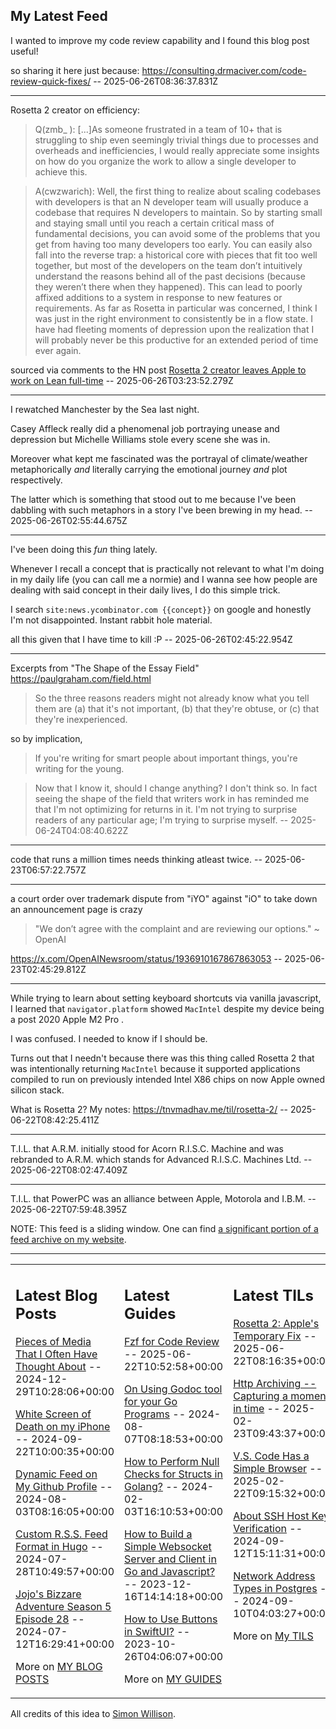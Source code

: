 ## My Latest Feed

<!-- feed starts -->
I wanted to improve my code review capability and I found this blog post useful!

so sharing it here just because:
https://consulting.drmaciver.com/code-review-quick-fixes/  -- 2025-06-26T08:36:37.831Z

---

Rosetta 2 creator on efficiency:

> Q(zmb_ ): [...]As someone frustrated in a team of 10+ that is struggling to ship even seemingly trivial things due to processes and overheads and inefficiencies, I would really appreciate some insights on how do you organize the work to allow a single developer to achieve this.

> A(cwzwarich): Well, the first thing to realize about scaling codebases with developers is that an N developer team will usually produce a codebase that requires N developers to maintain. So by starting small and staying small until you reach a certain critical mass of fundamental decisions, you can avoid some of the problems that you get from having too many developers too early. You can easily also fall into the reverse trap: a historical core with pieces that fit too well together, but most of the developers on the team don’t intuitively understand the reasons behind all of the past decisions (because they weren’t there when they happened). This can lead to poorly affixed additions to a system in response to new features or requirements.
As far as Rosetta in particular was concerned, I think I was just in the right environment to consistently be in a flow state. I have had fleeting moments of depression upon the realization that I will probably never be this productive for an extended period of time ever again.


sourced via comments to the HN post [Rosetta 2 creator leaves Apple to work on Lean full-time](https://news.ycombinator.com/item?id=42483895)  -- 2025-06-26T03:23:52.279Z

---

I rewatched Manchester by the Sea last night.

Casey Affleck really did a phenomenal job portraying unease and depression but Michelle Williams stole every scene she was in.

Moreover what kept me fascinated was the portrayal of climate/weather metaphorically *and* literally carrying the emotional journey *and* plot respectively.

The latter which is something that stood out to me because I've been dabbling with such metaphors in a story I've been brewing in my head.  -- 2025-06-26T02:55:44.675Z

---

I've been doing this *fun* thing lately.

Whenever I recall a concept that is practically not relevant to what I'm doing in my daily life (you can call me a normie) and I wanna see how people are dealing with said concept in their daily lives, I do this simple trick.

I search  `site:news.ycombinator.com {{concept}}` on google and honestly I'm not disappointed. Instant rabbit hole material.


all this given that I have time to kill :P  -- 2025-06-26T02:45:22.954Z

---

Excerpts from "The Shape of the Essay Field" https://paulgraham.com/field.html

> So the three reasons readers might not already know what you tell them are (a) that it's not important, (b) that they're obtuse, or (c) that they're inexperienced.

so by implication,

>  If you're writing for smart people about important things, you're writing for the young.


> Now that I know it, should I change anything? I don't think so. In fact seeing the shape of the field that writers work in has reminded me that I'm not optimizing for returns in it. I'm not trying to surprise readers of any particular age; I'm trying to surprise myself.  -- 2025-06-24T04:08:40.622Z

---

code that runs a million times needs thinking atleast twice.  -- 2025-06-23T06:57:22.757Z

---

a court order over trademark dispute from "iYO" against "iO" to take down an announcement page is crazy

> "We don’t agree with the complaint and are reviewing our options." ~ OpenAI

https://x.com/OpenAINewsroom/status/1936910167867863053  -- 2025-06-23T02:45:29.812Z

---

While trying to learn about setting keyboard shortcuts via vanilla javascript, I learned that
`navigator.platform` showed  `MacIntel`  despite my device being a post 2020 Apple M2 Pro .

I was confused. I needed to know if I should be.


Turns out that I needn't because there was this thing called Rosetta 2 that was intentionally returning `MacIntel` because it supported applications compiled to run on previously intended Intel X86 chips on now Apple owned silicon stack.


What is Rosetta 2? My notes: https://tnvmadhav.me/til/rosetta-2/  -- 2025-06-22T08:42:25.411Z

---

T.I.L. that A.R.M. initially stood for Acorn R.I.S.C. Machine and was rebranded to A.R.M. which stands for Advanced R.I.S.C. Machines Ltd.  -- 2025-06-22T08:02:47.409Z

---

T.I.L. that PowerPC was an alliance between Apple, Motorola and I.B.M.  -- 2025-06-22T07:59:48.395Z
<!-- feed ends -->

NOTE: This feed is a sliding window. One can find [a significant portion of a feed archive on my website](https://tnvmadhav.me/feed/).

---


<table><tr><td valign="top" width="33%">

## Latest Blog Posts

<!-- blog starts -->
[Pieces of Media That I Often Have Thought About](https://tnvmadhav.me/blog/pieces-of-media-that-i-often-have-thought-about/) -- 2024-12-29T10:28:06+00:00

[White Screen of Death on my iPhone](https://tnvmadhav.me/blog/white-screen-of-death-on-my-iphone/) -- 2024-09-22T10:00:35+00:00

[Dynamic Feed on My Github Profile](https://tnvmadhav.me/blog/dynamic-feed-on-my-github-profile/) -- 2024-08-03T08:16:05+00:00

[Custom R.S.S. Feed Format in Hugo](https://tnvmadhav.me/blog/custom-rss-feed-format-in-hugo/) -- 2024-07-28T10:49:57+00:00

[Jojo's Bizzare Adventure Season 5 Episode 28](https://tnvmadhav.me/blog/jojos-bizzare-adventure-season-5-episode-28/) -- 2024-07-12T16:29:41+00:00

More on [MY BLOG POSTS](https://tnvmadhav.me/blog/)
<!-- blog ends -->

</td><td valign="top" width="34%">

## Latest Guides

<!-- guide starts -->
[Fzf for Code Review](https://tnvmadhav.me/guides/fzf-for-code-review/) -- 2025-06-22T10:52:58+00:00

[On Using Godoc tool for your Go Programs](https://tnvmadhav.me/guides/on-using-godoc-tool/) -- 2024-08-07T08:18:53+00:00

[How to Perform Null Checks for Structs in Golang?](https://tnvmadhav.me/guides/how-to-perform-null-checks-for-structs-in-golang/) -- 2024-02-03T16:10:53+00:00

[How to Build a Simple Websocket Server and Client in Go and Javascript?](https://tnvmadhav.me/guides/how-to-build-a-simple-websocket-server-and-client-in-go/) -- 2023-12-16T14:14:18+00:00

[How to Use Buttons in SwiftUI?](https://tnvmadhav.me/guides/how-to-use-buttons-in-swiftui/) -- 2023-10-26T04:06:07+00:00

More on [MY GUIDES](https://tnvmadhav.me/guides/)
<!-- guide ends -->

</td><td valign="top" width="33%">

## Latest TILs

<!-- til starts -->
[Rosetta 2: Apple's Temporary Fix](https://tnvmadhav.me/til/rosetta-2/) -- 2025-06-22T08:16:35+00:00

[Http Archiving -- Capturing a moment in time](https://tnvmadhav.me/til/http-archiving/) -- 2025-02-23T09:43:37+00:00

[V.S. Code Has a Simple Browser](https://tnvmadhav.me/til/vscode-has-a-simple-browser/) -- 2025-02-22T09:15:32+00:00

[About SSH Host Key Verification](https://tnvmadhav.me/til/ssh-host-key-verification/) -- 2024-09-12T15:11:31+00:00

[Network Address Types in Postgres](https://tnvmadhav.me/til/network-address-types-in-postgres/) -- 2024-09-10T04:03:27+00:00

More on [My TILS](https://tnvmadhav.me/til/)
<!-- til ends -->

</td></tr></table>


All credits of this idea to [Simon Willison](https://github.com/simonw/simonw/).